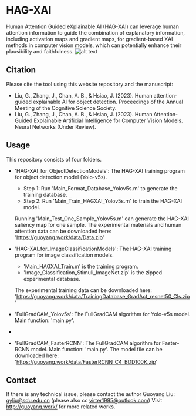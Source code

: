 # HAG-XAI

Human Attention Guided eXplainable AI (HAG-XAI) can leverage human attention information to guide the combination of explanatory information, including activation maps and gradient maps, for gradient-based XAI methods in computer vision models, which can potentially enhance their plausibility and faithfulness.
![alt text](http://guoyang.work/data/Graphical_Abstract_1.png?raw=true)

## Citation

Please cite the tool using this website repository and the manuscript:

- Liu, G., Zhang, J., Chan, A. B., & Hsiao, J. (2023). Human attention-guided explainable AI for object detection. Proceedings of the Annual Meeting of the Cognitive Science Society.
- Liu, G., Zhang, J., Chan, A. B., & Hsiao, J. (2023). Human Attention-Guided Explainable Artificial Intelligence for Computer Vision Models. Neural Networks (Under Review).

## Usage

This repository consists of four folders.

- 'HAG-XAI_for_ObjectDetectionModels': The HAG-XAI training program for object detection model (Yolo-v5s).
  - Step 1: Run 'Main_Format_Database_Yolov5s.m' to generate the training database.
  - Step 2: Run 'Main_Train_HAGXAI_Yolov5s.m' to train the HAG-XAI model.
 
  Running 'Main_Test_One_Sample_Yolov5s.m' can generate the HAG-XAI saliency map for one sample.
  The experimental materials and human attention data can be downloaded here: 'https://guoyang.work/data/Data.zip'
  
- 'HAG-XAI_for_ImageClassificationModels': The HAG-XAI training program for image classification models.
  - 'Main_HAGXAI_Train.m' is the training program.
  - 'Image_Classification_Stimuli_ImageNet.zip' is the zipped experimental database.
  
  The experimental training data can be downloaded here: 'https://guoyang.work/data/TrainingDatabase_GradAct_resnet50_Cls.zip'
  
- 'FullGradCAM_Yolov5s': The FullGradCAM algorithm for Yolo-v5s model. Main function: 'main.py'.
- 
- 'FullGradCAM_FasterRCNN': The FullGradCAM algorithm for Faster-RCNN model. Main function: 'main.py'. The model file can be downloaded here: 'https://guoyang.work/data/FasterRCNN_C4_BDD100K.zip'

## Contact

If there is any technical issue, please contact the author Guoyang Liu: gyliu@sdu.edu.cn (please also cc virter1995@outlook.com) 
Visit http://guoyang.work/ for more related works.


